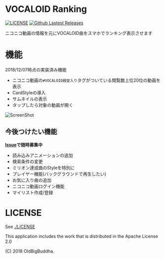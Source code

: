 # VOCALOID Ranking

[![LICENSE](https://img.shields.io/badge/license-Apache--2.0-orange.svg)](https://github.com/OldBigBuddha/vocaloid-ranking)
[![Github Lastest Releases](https://img.shields.io/github/release/OldBigBuddha/vocaloid-ranking.svg)](https://github.com/OldBigBuddha/vocaloid-ranking/releases)

ニコニコ動画の情報を元にVOCALOID曲をスマホでランキング表示させます

# 機能
2018/12/07時点の実装済み機能

- ニコニコ動画の`#VOCALOID殿堂入り`タグがついている閲覧数上位20位の動画を表示
- CardStyleの導入
- サムネイルの表示
- タップしたら対象の動画が開く

![ScreenShot](https://lh3.googleusercontent.com/3h4qwCqUF2o9TO_qJ54ErMvRsRfc9syM_0Alx884EfgbM7Jbb6MAXzjgZs4c_dkG5KsLz6SBvgyUeQfnYrBgzClL7CeNxyqGa2wB3mkV8xVirgareI9H-J0ZaNvHYtWD4GLVOMnvdNRAjCq2kHN8vdnoi_XCAtke5Owd7FCdCFQLUmLM2--iZhgiHxZgkcn85HOfzsPlRDQxXVkTY_TfjEgeiskwbawDvcUv79Q7iJMyxqr3ju0bJNi9lYfwcCBfHP1BJALvrqzBJMPTzsJPkAQRyjTLr1Atsi0kh8E1vmBosEBbgioGDITitGkKqZt1QXIx0jsiH1XeUCaHUSQ877vzM8zDvLTBQ9cwU4yY1uVFrzk3pVVqOdT3PeF_j8CNkr53hg_fpmt__LPXGmYsohCd3bt53RQ2iephPxL8_aPnxOoIVHcWTk5gAVNNAAXpvROf7oBydUmr998dGAtmivROGr0RIGxYqO1Q5dXPUw5b3G7cYAAOA-qKvYTWgJUM1pYK7G7Po-sMdh0kTftOuKGEuTSldm8fCXmRwTKjvRIjKJeiATXhlIB2WJE4g7Nmk53r2WO7YA06wqNpt255ikUXHp9II8WpjM78R95keZgp_A_iDw_jakeBorA-L16k1YAHRpXokm_xQwF6QeK-5raV=w443-h803-no "現在の画面")

## 今後つけたい機能
**[Issue](https://github.com/OldBigBuddha/vocaloid-ranking/issues)で随時募集中**

- 読み込みアニメーションの追加
- 検索条件の変更
- ミリオン達成曲のStyleを特別に
- プレイヤー機能(バックグラウンドで再生したい)
- お気に入り曲の追加
- ニコニコ動画ログイン機能
- マイリスト作成/登録


# LICENSE
See [./LICENSE](./LICENSE)

This application includes the work that is distributed in the Apache License 2.0

(C) 2018 OldBigBuddha.
